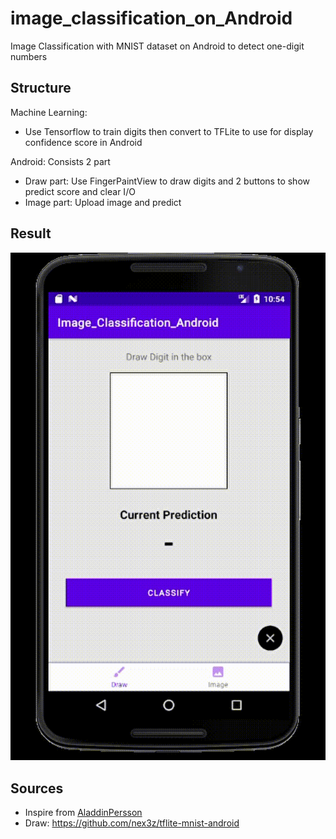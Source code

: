 # image_classification_on_Android
Image Classification with MNIST dataset on Android to detect one-digit numbers

## Structure
Machine Learning:
- Use Tensorflow to train digits then convert to TFLite to use for display confidence score in Android

Android: Consists 2 part
- Draw part: Use FingerPaintView to draw digits and 2 buttons to show predict score and clear I/O
- Image part: Upload image and predict


## Result
![result](result/draw.gif)


## Sources
- Inspire from [AladdinPersson](https://github.com/aladdinpersson/HelloMnist)
- Draw: https://github.com/nex3z/tflite-mnist-android